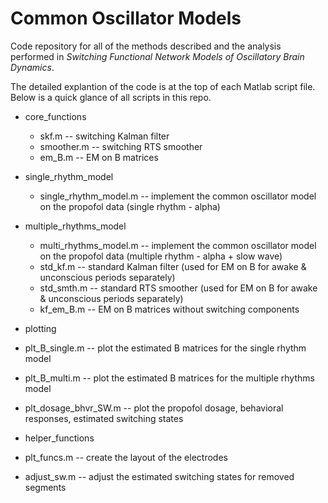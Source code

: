 # Common Oscillator Models

Code repository for all of the methods described and the analysis performed in *Switching Functional Network Models of Oscillatory Brain Dynamics*.

The detailed explantion of the code is at the top of each Matlab script file. Below is a quick glance of all scripts in this repo.

* core_functions
  * skf.m -- switching Kalman filter
  * smoother.m -- switching RTS smoother
  * em_B.m -- EM on B matrices
  
* single_rhythm_model
  * single_rhythm_model.m -- implement the common oscillator model on the propofol data (single rhythm - alpha)
  
* multiple_rhythms_model
  * multi_rhythms_model.m -- implement the common oscillator model on the propofol data (multiple rhythm - alpha + slow wave)
  * std_kf.m -- standard Kalman filter (used for EM on B for awake & unconscious periods separately)
  * std_smth.m -- standard RTS smoother (used for EM on B for awake & unconscious periods separately)
  * kf_em_B.m -- EM on B matrices without switching components
 
 * plotting
  * plt_B_single.m -- plot the estimated B matrices for the single rhythm model
  * plt_B_multi.m -- plot the estimated B matrices for the multiple rhythms model
  * plt_dosage_bhvr_SW.m -- plot the propofol dosage, behavioral responses, estimated switching states
  * helper_functions 
   * plt_funcs.m -- create the layout of the electrodes
   * adjust_sw.m -- adjust the estimated switching states for removed segments
